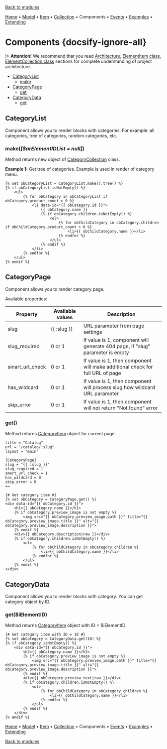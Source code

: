 [Back to modules](modules/home.md)

[Home](modules/category/home.md)
• [Model](modules/category/model/model.md)
• [Item](modules/category/item/item.md)
• [Collection](modules/category/collection/collection.md)
• Components
• [Events](modules/category/event/event.md)
• [Examples](modules/category/examples/examples.md)
• [Extending](modules/category/extending/extending.md)

# Components {docsify-ignore-all}

!> **Attention!**  We recommend that you read [Architecture](home.md#architecture), [ElementItem class](item-class/item-class.md),
[ElementCollection class](collection-class/collection-class.md) sections for complete understanding of  project architecture.

* [CategoryList](#categorylist)
  * [make](#makearelementidlist-null)
* [CategoryPage](#categorypage)
  * [get](#get)
* [CategoryData](#categorydata)
  * [get](#getielementid)

## CategoryList

Component allows you to render blocks with categories. For example: all categories, tree of categories,
random categories, etc.

### make(_[$arElementIDList = null]_)

Method returns new object of [CategoryCollection](modules/category/collection/collection.md) class.

**Example 1:** Get tree of categories. Example is used in render of category menu.
```twig
{% set obCategoryList = CategoryList.make().tree() %}
{% if obCategoryList.isNotEmpty() %}
    <ul>
        {% for obCategory in obCategoryList if obCategory.product_count > 0 %}
            <li data-id="{{ obCategory.id }}">
                {{ obCategory.name }}
                {% if obCategory.children.isNotEmpty() %}
                    <ul>
                        {% for obChildCategory in obCategory.children if obChildCategory.product_count > 0 %}
                            <li>{{ obChildCategory.name }}</li>
                        {% endfor %}
                    </ul>
                {% endif %}
            </li>
        {% endfor %}
    </ul>
{% endif %}
```

## CategoryPage

Component allows you to render category page.

Available properties:

|Property|Available values|Description|
|---|---|---|
|slug|{{ :slug }}|URL parameter from page settings|
|slug_required|0 or 1|If value is 1, component will generate 404 page, if "slug" parameter is empty|
|smart_url_check|0 or 1|If value is 1, then component will make additional check for full URL of page|
|has_wildcard|0 or 1|If value is 1, then component will process slug how wildcard URL parameter|
|skip_error|0 or 1|If value is 1, then component will not return "Not found" error|

### get()

Method returns [CategoryItem](modules/category/item/item.md#categoryitem) object for current page.

```twig
title = "Catalog"
url = "/catalog/:slug"
layout = "main"

[CategoryPage]
slug = "{{ :slug }}"
slug_required = 1
smart_url_check = 1
has_wildcard = 0
skip_error = 0
==

{# Get category item #}
{% set obCategory = CategoryPage.get() %}
<div data-id="{{ obCategory.id }}">
    <h1>{{ obCategory.name }}</h1>
    {% if obCategory.preview_image is not empty %}
        <img src="{{ obCategory.preview_image.path }}" title="{{ obCategory.preview_image.title }}" alt="{{ obCategory.preview_image.description }}">
    {% endif %}
    <div>{{ obCategory.description|raw }}</div>
    {% if obCategory.children.isNotEmpty() %}
        <ul>
            {% for obChildCategory in obCategory.children %}
                <li>{{ obChildCategory.name }}</li>
            {% endfor %}
        </ul>
    {% endif %}
</div>
```

## CategoryData

Component allows you to render blocks with category. You can get category object by ID.

### get($iElementID)

Method returns [CategoryItem](modules/category/item/item.md#categoryitem) object with ID = $iElementID.
```twig
{# Get category item with ID = 10 #}
{% set obCategory = CategoryData.get(10) %}
{% if obCategory.isNotEmpty() %}
    <div data-id="{{ obCategory.id }}">
        <h2>{{ obCategory.name }}</h2>
        {% if obCategory.preview_image is not empty %}
            <img src="{{ obCategory.preview_image.path }}" title="{{ obCategory.preview_image.title }}" alt="{{ obCategory.preview_image.description }}">
        {% endif %}
        <div>{{ obCategory.preview_text|raw }}</div>
        {% if obCategory.children.isNotEmpty() %}
            <ul>
                {% for obChildCategory in obCategory.children %}
                    <li>{{ obChildCategory.name }}</li>
                {% endfor %}
            </ul>
        {% endif %}
    </div>
{% endif %}
```

[Home](modules/category/home.md)
• [Model](modules/category/model/model.md)
• [Item](modules/category/item/item.md)
• [Collection](modules/category/collection/collection.md)
• Components
• [Events](modules/category/event/event.md)
• [Examples](modules/category/examples/examples.md)
• [Extending](modules/category/extending/extending.md)

[Back to modules](modules/home.md)
